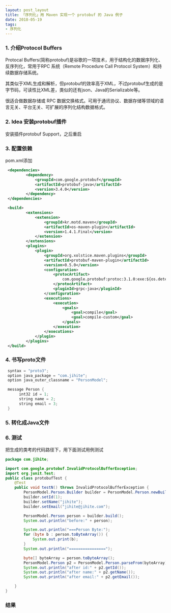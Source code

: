 ```yaml
---
layout: post_layout
title: 「序列化」用 Maven 实现一个 protobuf 的 Java 例子
date: 2018-05-19
tags: 
- 序列化
---
```

### 1. 介绍Protocol Buffers

Protocal Buffers(简称protobuf)是谷歌的一项技术，用于结构化的数据序列化、反序列化，常用于RPC 系统（Remote Procedure Call Protocol System）和持续数据存储系统。


其类似于XML生成和解析，但protobuf的效率高于XML，不过protobuf生成的是字节码，可读性比XML差，类似的还有json、Java的Serializable等。


很适合做数据存储或 RPC 数据交换格式。可用于通讯协议、数据存储等领域的语言无关、平台无关、可扩展的序列化结构数据格式。

<!--more-->

    
### 2. Idea 安装protobuf插件

安装插件protobuf Support，之后重启


### 3. 配置依赖
pom.xml添加

```xml
 <dependencies>
         <dependency>
             <groupId>com.google.protobuf</groupId>
             <artifactId>protobuf-java</artifactId>
             <version>3.4.0</version>
         </dependency>
 </dependencies>

 <build>
         <extensions>
             <extension>
                 <groupId>kr.motd.maven</groupId>
                 <artifactId>os-maven-plugin</artifactId>
                 <version>1.4.1.Final</version>
             </extension>
         </extensions>
         <plugins>
             <plugin>
                 <groupId>org.xolstice.maven.plugins</groupId>
                 <artifactId>protobuf-maven-plugin</artifactId>
                 <version>0.5.0</version>
                 <configuration>
                     <protocArtifact>
                         com.google.protobuf:protoc:3.1.0:exe:${os.detected.classifier}
                     </protocArtifact>
                     <pluginId>grpc-java</pluginId>
                 </configuration>
                 <executions>
                     <execution>
                         <goals>
                             <goal>compile</goal>
                             <goal>compile-custom</goal>
                         </goals>
                     </execution>
                 </executions>
             </plugin>
         </plugins>
 </build>
```

### 4. 书写proto文件

```java
 syntax = "proto3";
 option java_package = "com.jihite";
 option java_outer_classname = "PersonModel";

 message Person {
      int32 id = 1;
      string name = 2;
      string email = 3;
 }
```

### 5. 转化成Java文件


### 6. 测试

把生成的类考的代码路径下，用下面测试用例测试

```java
package com.jihite;

import com.google.protobuf.InvalidProtocolBufferException;
import org.junit.Test;
public class protobufTest {
    @Test
    public void testN() throws InvalidProtocolBufferException {
        PersonModel.Person.Builder builder = PersonModel.Person.newBuilder();
        builder.setId(1);
        builder.setName("jihite");
        builder.setEmail("jihite@jihite.com");

        PersonModel.Person person = builder.build();
        System.out.println("before:" + person);

        System.out.println("===Person Byte:");
        for (byte b : person.toByteArray()) {
            System.out.print(b);
        }
        System.out.println("================");

        byte[] byteArray = person.toByteArray();
        PersonModel.Person p2 = PersonModel.Person.parseFrom(byteArray);
        System.out.println("after id:" + p2.getId());
        System.out.println("after name:" + p2.getName());
        System.out.println("after email:" + p2.getEmail());

    }
}
```

### 结果
